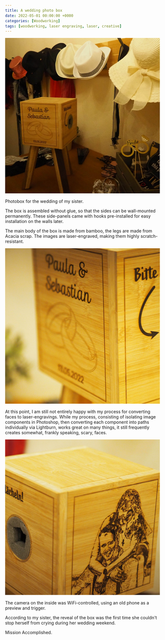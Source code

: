 ```yaml
---
title: A wedding photo box
date: 2022-05-01 00:00:00 +0000
categories: [Woodworking]
tags: [woodworking, laser engraving, laser, creative]
---
```


![The side of the box showing the bride and groom](/assets/images/photobox-in-context.jpg)

Photobox for the wedding of my sister.

The box is assembled without glue, so that the sides can be wall-mounted permanently.
These side-panels came with hooks pre-installed for easy installation on the walls later.

The main body of the box is made from bamboo, the legs are made from Acacia scrap.
The images are laser-engraved, making them highly scratch-resistant.

![The side of the box showing the bride and groom](/assets/images/photobox-rings.jpg)

At this point, I am still not entirely happy with my process for converting faces to laser-engravings.
While my process, consisting of isolating image components in Photoshop, then converting each component into
paths individually via Lightburn, works great on many things, it still frequently creates somewhat, frankly speaking, scary, faces.

![The side of the box showing the bride and groom](/assets/images/photobox-face.jpg)

The camera on the inside was WiFi-controlled, using an old phone as a preview and trigger.

According to my sister, the reveal of the box was the first time she couldn't stop herself from crying during her wedding weekend.

Mission Accomplished.